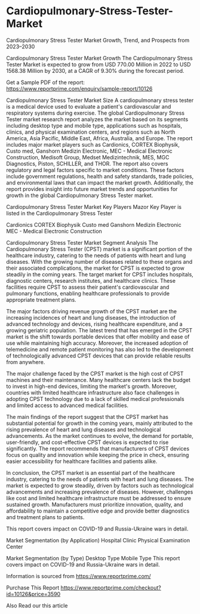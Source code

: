 # Cardiopulmonary-Stress-Tester-Market
Cardiopulmonary Stress Tester Market Growth, Trend, and Prospects from 2023–2030

Cardiopulmonary Stress Tester Market Growth
The Cardiopulmonary Stress Tester Market is expected to grow from USD 770.00 Million in 2022 to USD 1568.38 Million by 2030, at a CAGR of 9.30% during the forecast period.

Get a Sample PDF of the report: https://www.reportprime.com/enquiry/sample-report/10126

Cardiopulmonary Stress Tester Market Size
A cardiopulmonary stress tester is a medical device used to evaluate a patient's cardiovascular and respiratory systems during exercise. The global Cardiopulmonary Stress Tester market research report analyzes the market based on its segments including desktop type and mobile type, applications such as hospitals, clinics, and physical examination centers, and regions such as North America, Asia Pacific, Middle East, Africa, Australia, and Europe. The report includes major market players such as Cardionics, CORTEX Biophysik, Custo med, Ganshorn Medizin Electronic, MEC - Medical Electronic Construction, Medisoft Group, Medset Medizintechnik, MES, MGC Diagnostics, Piston, SCHILLER, and THOR. The report also covers regulatory and legal factors specific to market conditions. These factors include government regulations, health and safety standards, trade policies, and environmental laws that can impact the market growth. Additionally, the report provides insight into future market trends and opportunities for growth in the global Cardiopulmonary Stress Tester market.

Cardiopulmonary Stress Tester Market Key Players
Mazor Key Player is listed in the Cardiopulmonary Stress Tester

Cardionics
CORTEX Biophysik
Custo med
Ganshorn Medizin Electronic
MEC - Medical Electronic Construction

Cardiopulmonary Stress Tester Market Segment Analysis
The Cardiopulmonary Stress Tester (CPST) market is a significant portion of the healthcare industry, catering to the needs of patients with heart and lung diseases. With the growing number of diseases related to these organs and their associated complications, the market for CPST is expected to grow steadily in the coming years. The target market for CPST includes hospitals, diagnostic centers, research institutes, and healthcare clinics. These facilities require CPST to assess their patient's cardiovascular and pulmonary functions, enabling healthcare professionals to provide appropriate treatment plans.

The major factors driving revenue growth of the CPST market are the increasing incidences of heart and lung diseases, the introduction of advanced technology and devices, rising healthcare expenditure, and a growing geriatric population. The latest trend that has emerged in the CPST market is the shift towards portable devices that offer mobility and ease of use while maintaining high accuracy. Moreover, the increased adoption of telemedicine and remote patient monitoring has also led to the development of technologically advanced CPST devices that can provide reliable results from anywhere.

The major challenge faced by the CPST market is the high cost of CPST machines and their maintenance. Many healthcare centers lack the budget to invest in high-end devices, limiting the market's growth. Moreover, countries with limited healthcare infrastructure also face challenges in adopting CPST technology due to a lack of skilled medical professionals and limited access to advanced medical facilities.

The main findings of the report suggest that the CPST market has substantial potential for growth in the coming years, mainly attributed to the rising prevalence of heart and lung diseases and technological advancements. As the market continues to evolve, the demand for portable, user-friendly, and cost-effective CPST devices is expected to rise significantly. The report recommends that manufacturers of CPST devices focus on quality and innovation while keeping the price in check, ensuring easier accessibility for healthcare facilities and patients alike.

In conclusion, the CPST market is an essential part of the healthcare industry, catering to the needs of patients with heart and lung diseases. The market is expected to grow steadily, driven by factors such as technological advancements and increasing prevalence of diseases. However, challenges like cost and limited healthcare infrastructure must be addressed to ensure sustained growth. Manufacturers must prioritize innovation, quality, and affordability to maintain a competitive edge and provide better diagnostics and treatment plans to patients.

This report covers impact on COVID-19 and Russia-Ukraine wars in detail.

Market Segmentation (by Application)
Hospital
Clinic
Physical Examination Center

Market Segmentation (by Type)
Desktop Type
Mobile Type
This report covers impact on COVID-19 and Russia-Ukraine wars in detail.

Information is sourced from https://www.reportprime.com/

Purchase This Report
https://www.reportprime.com/checkout?id=10126&price=3590

Also Read our this article
